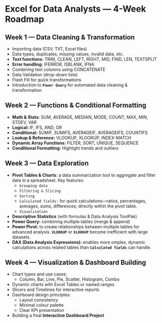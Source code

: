 # Excel for Data Analysts — 4-Week Roadmap

## Week 1 — Data Cleaning & Transformation

- Importing data (CSV, TXT, Excel files) 
- Data types, duplicates, missing values, invalid data, etc.
- **Text functions:** TRIM, CLEAN, LEFT, RIGHT, MID, FIND, LEN, TEXTSPLIT
- **Error handling:** IFERROR, ISBLANK, IFNA
- Combining text columns using CONCATENATE
- Data Validation (drop-down lists)
- Flash Fill for quick transformations
- Introduction to **`Power Query`** for automated data cleaning & transformation

## Week 2 — Functions & Conditional Formatting

- **Math & Stats:** SUM, AVERAGE, MEDIAN, MODE, COUNT, MAX, MIN, STDEV, VAR
- **Logical:** IF, IFS, AND, OR
- **Conditional:** SUMIF, SUMIFS, AVERAGEIF, AVERAGEIFS, COUNTIFS
- **Lookup & Reference:** VLOOKUP, XLOOKUP, INDEX-MATCH
- **Dynamic Array Functions:** FILTER, SORT, UNIQUE, SEQUENCE
- **Conditional Formatting:** Highlight trends and outliers

## Week 3 — Data Exploration

- **Pivot Tables & Charts**: a data summarization tool to aggregate and filter data in a spreadsheet. Key features:
  - `Grouping data`
  - `Filtering & Slicing`
  - `Sorting`
  - `Calculated fields:` for quick calculations—ratios, percentages, averages, sums, differences; directly within the pivot table.
  - `Visualization`
- **Descriptive Statistics** (with formulas & Data Analysis ToolPak)
- **Power Query:** combining multiple tables (merge & append)
- **Power Pivot:** to create relationships between multiple tables for advanced analysis. **`VLOOKUP`** or **`XLOOKUP`** become inefficient with large datasets.
- **DAX (Data Analysis Expressions):** enables more omplex, dynamic calculations across related tables than **`Calculated fields`** can handle.

## Week 4 — Visualization & Dashboard Building

- Chart types and use cases:
  - Column, Bar, Line, Pie, Scatter, Histogram, Combo
- Dynamic charts with Excel Tables or named ranges
- Slicers and Timelines for interactive reports
- Dashboard design principles:
  - Layout consistency
  - Minimal colour palette
  - Clear KPI presentation
- Building a final **Interactive Dashboard Project**
